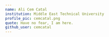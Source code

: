 ```yaml
---
name: Ali Cem Catal
institution: Middle East Technical University
profile_pic: cemcatal.png
quote: Have no fear, I am here.
github_user: cemcatal
---
```

